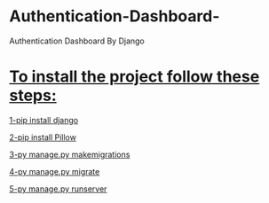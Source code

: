 # Authentication-Dashboard-
Authentication Dashboard By Django


<h1><u>To install the project follow these steps:</u></h1>
 
<u>1-pip install django</u> 

<u>2-pip install Pillow</u>

<u>3-py manage.py makemigrations</u> 

<u>4-py manage.py migrate</u>

<u>5-py manage.py runserver</u>


 












